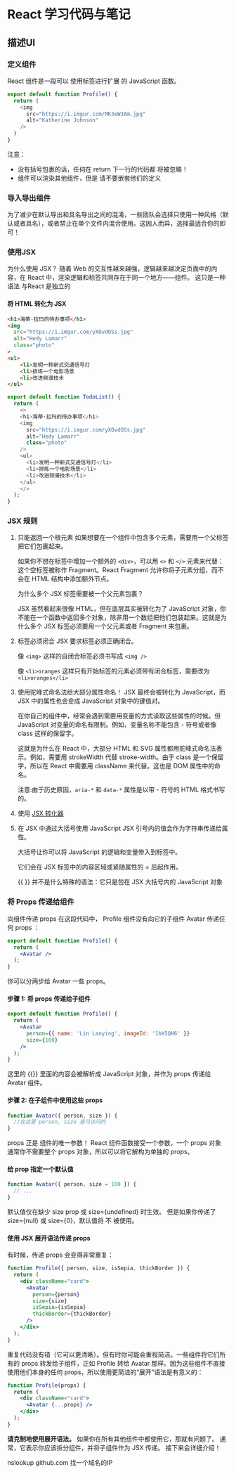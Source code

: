 # React 学习代码与笔记
## 描述UI
### 定义组件
React 组件是一段可以 使用标签进行扩展 的 JavaScript 函数。
```js
export default function Profile() {
  return (
    <img
      src="https://i.imgur.com/MK3eW3Am.jpg"
      alt="Katherine Johnson"
    />
  )
}

```
注意：
- 没有括号包裹的话，任何在 return 下一行的代码都 将被忽略！
- 组件可以渲染其他组件，但是 请不要嵌套他们的定义
### 导入导出组件
为了减少在默认导出和具名导出之间的混淆，一些团队会选择只使用一种风格（默认或者具名），或者禁止在单个文件内混合使用。这因人而异，选择最适合你的即可！

### 使用JSX
为什么使用 JSX？
随着 Web 的交互性越来越强，逻辑越来越决定页面中的内容，在 React 中，渲染逻辑和标签共同存在于同一个地方——组件。
这只是一种语法 与React 是独立的

#### 将 HTML 转化为 JSX 
```html
<h1>海蒂·拉玛的待办事项</h1>
<img 
  src="https://i.imgur.com/yXOvdOSs.jpg" 
  alt="Hedy Lamarr" 
  class="photo"
>
<ul>
    <li>发明一种新式交通信号灯
    <li>排练一个电影场景
    <li>改进频谱技术
</ul>
```
```js
export default function TodoList() {
  return (
    <>
    <h1>海蒂·拉玛的待办事项</h1>
    <img 
      src="https://i.imgur.com/yXOvdOSs.jpg" 
      alt="Hedy Lamarr" 
      class="photo"
    />
    <ul>
      <li>发明一种新式交通信号灯</li>
      <li>排练一个电影场景</li>
      <li>改进频谱技术</li>
    </ul>
    </>
  );
}

```
### JSX 规则
1. 只能返回一个根元素
    如果想要在一个组件中包含多个元素，需要用一个父标签把它们包裹起来。

    如果你不想在标签中增加一个额外的 `<div>`，可以用 `<>` 和 `</>` 元素来代替：
    这个空标签被称作 Fragment。React Fragment 允许你将子元素分组，而不会在 HTML 结构中添加额外节点。

    为什么多个 JSX 标签需要被一个父元素包裹？
      
      JSX 虽然看起来很像 HTML，但在底层其实被转化为了 JavaScript 对象，你不能在一个函数中返回多个对象，除非用一个数组把他们包装起来。这就是为什么多个 JSX 标签必须要用一个父元素或者 Fragment 来包裹。

2. 标签必须闭合
   JSX 要求标签必须正确闭合。

   像 `<img>` 这样的自闭合标签必须书写成 `<img />`

   像 `<li>oranges` 这样只有开始标签的元素必须带有闭合标签，需要改为 `<li>oranges</li>`

3.  使用驼峰式命名法给大部分属性命名！
    JSX 最终会被转化为 JavaScript，而 JSX 中的属性也会变成 JavaScript 对象中的键值对。
    
    在你自己的组件中，经常会遇到需要用变量的方式读取这些属性的时候。但 JavaScript 对变量的命名有限制。例如，变量名称不能包含 - 符号或者像 class 这样的保留字。 

    这就是为什么在 React 中，大部分 HTML 和 SVG 属性都用驼峰式命名法表示。例如，需要用 strokeWidth 代替 stroke-width。由于 class 是一个保留字，所以在 React 中需要用 className 来代替。这也是 DOM 属性中的命名。

    注意:由于历史原因，`aria-*` 和 `data-*` 属性是以带 - 符号的 HTML 格式书写的。

4. 使用 [JSX 转化器](https://transform.tools/html-to-jsx)

5. 在 JSX 中通过大括号使用 JavaScript
    JSX 引号内的值会作为字符串传递给属性。

    大括号让你可以将 JavaScript 的逻辑和变量带入到标签中。

    它们会在 JSX 标签中的内容区域或紧随属性的 = 后起作用。

    {{  }} 并不是什么特殊的语法：它只是包在 JSX 大括号内的 JavaScript 对象

### 将 Props 传递给组件
向组件传递 props
在这段代码中， Profile 组件没有向它的子组件 Avatar 传递任何 props ：
```jsx
export default function Profile() {
  return (
    <Avatar />
  );
}
```
你可以分两步给 Avatar 一些 props。

#### 步骤 1: 将 props 传递给子组件 
```jsx
export default function Profile() {
  return (
    <Avatar
      person={{ name: 'Lin Lanying', imageId: '1bX5QH6' }}
      size={100}
    />
  );
}
```
这里的 {{}} 里面的内容会被解析成 JavaScript 对象，并作为 props 传递给 Avatar 组件。

#### 步骤 2: 在子组件中使用这些 props
```jsx
function Avatar({ person, size }) {
  //在这里 person, size 是可访问的
}
```
props 正是 组件的唯一参数！ React 组件函数接受一个参数，一个 props 对象
通常你不需要整个 props 对象，所以可以将它解构为单独的 props。

#### 给 prop 指定一个默认值
```jsx
function Avatar({ person, size = 100 }) {
  // ...
}
```
默认值仅在缺少 size prop 或 size={undefined} 时生效。 但是如果你传递了 size={null} 或 size={0}，默认值将 不 被使用。

#### 使用 JSX 展开语法传递 props 
有时候，传递 props 会变得非常重复：
```jsx
function Profile({ person, size, isSepia, thickBorder }) {
  return (
    <div className="card">
      <Avatar
        person={person}
        size={size}
        isSepia={isSepia}
        thickBorder={thickBorder}
      />
    </div>
  );
}
```
重复代码没有错（它可以更清晰）。但有时你可能会重视简洁。一些组件将它们所有的 props 转发给子组件，正如 Profile 转给 Avatar 那样。因为这些组件不直接使用他们本身的任何 props，所以使用更简洁的“展开”语法是有意义的：
```jsx
function Profile(props) {
  return (
    <div className="card">
      <Avatar {...props} />
    </div>
  );
}
```
**请克制地使用展开语法。** 如果你在所有其他组件中都使用它，那就有问题了。 通常，它表示你应该拆分组件，并将子组件作为 JSX 传递。 接下来会详细介绍！

<meta name="viewport" content="width=device-width, initial-scale=1.0, minimum-scale=1.0, maximum-scale=1.0, user-scalable=no">

nslookup github.com  找一个域名的IP

